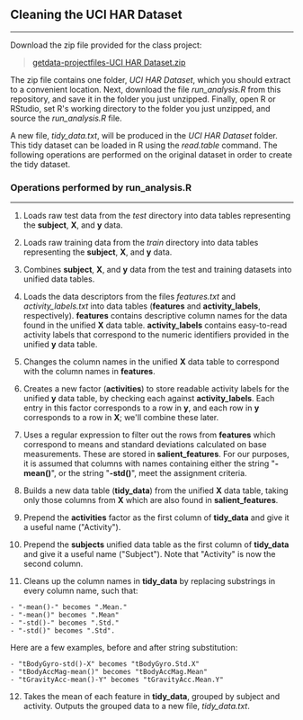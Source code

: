 ## Cleaning the UCI HAR Dataset
---
Download the zip file provided for the class project:

> [getdata-projectfiles-UCI HAR Dataset.zip](https://d396qusza40orc.cloudfront.net/getdata%2Fprojectfiles%2FUCI%20HAR%20Dataset.zip)

The zip file contains one folder, *UCI HAR Dataset*, which you should extract to a convenient location. Next, download the file *run_analysis.R* from this repository, and save it in the folder you just unzipped. Finally, open R or RStudio, set R's working directory to the folder you just unzipped, and source the *run_analysis.R* file.

A new file, *tidy_data.txt*, will be produced in the *UCI HAR Dataset* folder. This tidy dataset can be loaded in R using the *read.table* command. The following operations are performed on the original dataset in order to create the tidy dataset.

### Operations performed by run_analysis.R
---

 1. Loads raw test data from the *test* directory into data tables representing the **subject**, **X**, and **y** data.

 2. Loads raw training data from the *train* directory into data tables representing the **subject**, **X**, and **y** data.

 3. Combines **subject**, **X**, and **y** data from the test and training datasets into unified data tables.

 4. Loads the data descriptors from the files *features.txt* and *activity_labels.txt* into data tables (**features** and **activity_labels**, respectively). **features** contains descriptive column names for the data found in the unified **X** data table. **activity_labels** contains easy-to-read activity labels that correspond to the numeric identifiers provided in the unified **y** data table.

 5. Changes the column names in the unified **X** data table to correspond with the column names in **features**.

 6. Creates a new factor (**activities**) to store readable activity labels for the unified **y** data table, by checking each against **activity_labels**. Each entry in this factor corresponds to a row in **y**, and each row in **y** corresponds to a row in **X**; we'll combine these later.

 7. Uses a regular expression to filter out the rows from **features** which correspond to means and standard deviations calculated on base measurements. These are stored in **salient_features**. For our purposes, it is assumed that columns with names containing either the string "**-mean()**", or the string "**-std()**", meet the assignment criteria.

 8. Builds a new data table (**tidy_data**) from the unified **X** data table, taking only those columns from **X** which are also found in **salient_features**.

 9. Prepend the **activities** factor as the first column of **tidy_data** and give it a useful name ("Activity").

 10. Prepend the **subjects** unified data table as the first column of **tidy_data** and give it a useful name ("Subject"). Note that "Activity" is now the second column.

 11. Cleans up the column names in **tidy_data** by replacing substrings in every column name, such that:

    - "-mean()-" becomes ".Mean."
    - "-mean()" becomes ".Mean"
    - "-std()-" becomes ".Std."
    - "-std()" becomes ".Std".

 Here are a few examples, before and after string substitution:

    - "tBodyGyro-std()-X" becomes "tBodyGyro.Std.X"
    - "tBodyAccMag-mean()" becomes "tBodyAccMag.Mean"
    - "tGravityAcc-mean()-Y" becomes "tGravityAcc.Mean.Y"

 12. Takes the mean of each feature in **tidy_data**, grouped by subject and activity. Outputs the grouped data to a new file, *tidy_data.txt*.
